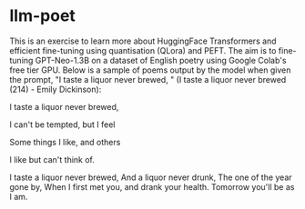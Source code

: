 # llm-poet

This is an exercise to learn more about HuggingFace Transformers and efficient fine-tuning using quantisation (QLora) and PEFT. The aim is to fine-tuning GPT-Neo-1.3B on a dataset of English poetry using Google Colab's free tier GPU. Below is a sample of poems output by the model when given the prompt, "I taste a liquor never brewed, " (I taste a liquor never brewed (214) - Emily Dickinson):

I taste a liquor never brewed,

I can't be tempted, but I feel

Some things I like, and others

I like but can't think of.

I taste a liquor never brewed,
And a liquor never drunk,
The one of the year gone by,
When I first met you, and drank your health.
Tomorrow you'll be as I am.
